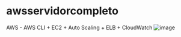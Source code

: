 # awsservidorcompleto
 AWS - AWS CLI + EC2 + Auto Scaling + ELB + CloudWatch
![image](https://github.com/Viniciusgilds/awsservidorcompleto/assets/109167951/d5dcb8ab-fb76-4adb-8d10-8f98d2cf8579)
